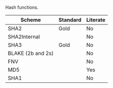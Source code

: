 Hash functions.

| Scheme | Standard | Literate |
| --- | --- | --- |
| SHA2 | Gold | No |
| SHA2Internal | | No |
| SHA3 | Gold | No |
| BLAKE (2b and 2s) | | No |
| FNV | | No |
| MD5 | | Yes |
| SHA1 |  | No |
